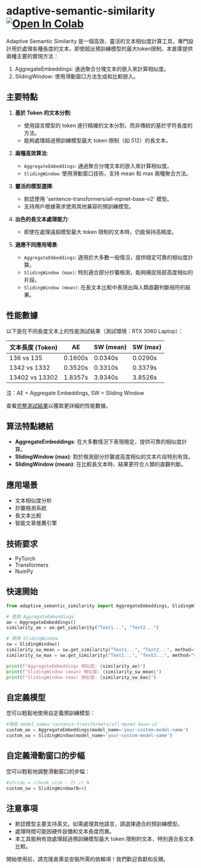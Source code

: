 # adaptive-semantic-similarity [![Open In Colab](https://colab.research.google.com/assets/colab-badge.svg)](https://colab.research.google.com/drive/1oAx3skn0PCLnWOWBpY33Yns3Ql7nQjop?usp=sharing)

Adaptive Semantic Similarity 是一個高效、靈活的文本相似度計算工具，專門設計用於處理各種長度的文本，即使超出預訓練模型的最大token限制。本倉庫提供兩種主要的實現方法：

1. AggregateEmbeddings: 通過聚合分塊文本的嵌入來計算相似度。
2. SlidingWindow: 使用滑動窗口方法生成和比較嵌入。

## 主要特點

1. **基於 Token 的文本分割**: 
   - 使用語言模型的 token 進行精確的文本分割，而非傳統的基於字符長度的方法。
   - 能夠處理超過預訓練模型最大 token 限制（如 512）的長文本。

2. **兩種高效算法**:
   - `AggregateEmbeddings`: 通過聚合分塊文本的嵌入來計算相似度。
   - `SlidingWindow`: 使用滑動窗口技術，支持 mean 和 max 兩種聚合方法。

3. **靈活的模型選擇**:
   - 默認使用 'sentence-transformers/all-mpnet-base-v2' 模型。
   - 支持用戶根據需求使用其他兼容的預訓練模型。

4. **出色的長文本處理能力**:
   - 即使在處理遠超模型最大 token 限制的文本時，仍能保持高精度。

5. **適應不同應用場景**:
   - `AggregateEmbeddings`: 適用於大多數一般情況，提供穩定可靠的相似度計算。
   - `SlidingWindow (max)`: 特別適合部分抄襲檢測，能夠捕捉局部高度相似的片段。
   - `SlidingWindow (mean)`: 在長文本比較中表現出與人類直觀判斷相符的結果。

## 性能數據

以下是在不同長度文本上的性能測試結果（測試環境：RTX 3060 Laptop）：

| 文本長度 (Token) | AE | SW (mean) | SW (max) |
|----------------|---------|---------|---------|
| 136 vs 135     | 0.1600s | 0.0340s | 0.0290s |
| 1342 vs 1332   | 0.3520s | 0.3310s | 0.3379s |
| 13402 vs 13302 | 1.8357s | 3.9340s | 3.8526s |

注：AE = Aggregate Embeddings, SW = Sliding Window

查看[完整測試結果](https://github.com/yesaouo/adaptive-semantic-similarity/blob/main/test.txt)以獲取更詳細的性能數據。

## 算法特點總結

- **AggregateEmbeddings**: 在大多數情況下表現穩定，提供可靠的相似度計算。
- **SlidingWindow (max)**: 對於檢測部分抄襲或高度相似的文本片段特別有效。
- **SlidingWindow (mean)**: 在比較長文本時，結果更符合人類的直觀判斷。

## 應用場景

- 文本相似度分析
- 抄襲檢測系統
- 長文本比較
- 智能文章推薦引擎

## 技術要求

- PyTorch
- Transformers
- NumPy

## 快速開始

```python
from adaptive_semantic_similarity import AggregateEmbeddings, SlidingWindow

# 使用 AggregateEmbeddings
ae = AggregateEmbeddings()
similarity_ae = ae.get_similarity("Text1...", "Text2...")

# 使用 SlidingWindow
sw = SlidingWindow()
similarity_sw_mean = sw.get_similarity("Text1...", "Text2...", method="mean")
similarity_sw_max = sw.get_similarity("Text1...", "Text2...", method="max")

print(f"AggregateEmbeddings 相似度: {similarity_ae}")
print(f"SlidingWindow (mean) 相似度: {similarity_sw_mean}")
print(f"SlidingWindow (max) 相似度: {similarity_sw_max}")
```

## 自定義模型

您可以輕鬆地使用自定義預訓練模型：

```python
#預設 model_name='sentence-transformers/all-mpnet-base-v2'
custom_ae = AggregateEmbeddings(model_name='your-custom-model-name')
custom_sw = SlidingWindow(model_name='your-custom-model-name')
```

## 自定義滑動窗口的步幅

您可以輕鬆地調整滑動窗口的步幅：

```python
#stride = (chunk_size - 2) // N
custom_sw = SlidingWindow(N=4)
```

## 注意事項

- 默認模型主要支持英文。如需處理其他語言，請選擇適合的預訓練模型。
- 處理時間可能因硬件設備和文本長度而異。
- 本工具能夠有效處理超過預訓練模型最大 token 限制的文本，特別適合長文本比較。

開始使用前，請克隆倉庫並安裝所需的依賴項！我們歡迎貢獻和反饋。

